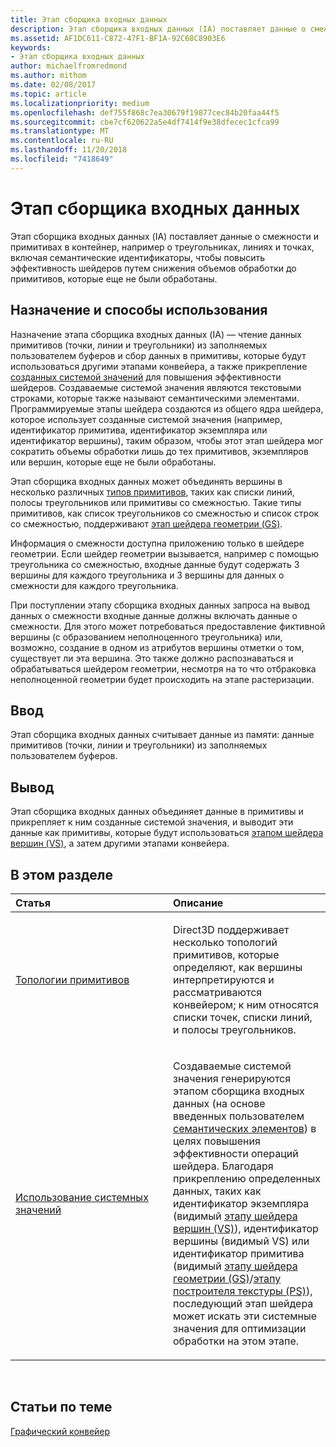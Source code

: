 ```yaml
---
title: Этап сборщика входных данных
description: Этап сборщика входных данных (IA) поставляет данные о смежности и примитивах в контейнер, например о треугольниках, линиях и точках, включая семантические идентификаторы, чтобы повысить эффективность шейдеров путем снижения объемов обработки до примитивов, которые еще не были обработаны.
ms.assetid: AF1DC611-C872-47F1-BF1A-92C68C8903E6
keywords:
- Этап сборщика входных данных
author: michaelfromredmond
ms.author: mithom
ms.date: 02/08/2017
ms.topic: article
ms.localizationpriority: medium
ms.openlocfilehash: def755f868c7ea30679f19877cec84b20faa44f5
ms.sourcegitcommit: cbe7cf620622a5e4df7414f9e38dfecec1cfca99
ms.translationtype: MT
ms.contentlocale: ru-RU
ms.lasthandoff: 11/20/2018
ms.locfileid: "7418649"
---
```

# <a name="input-assembler-ia-stage"></a>Этап сборщика входных данных


Этап сборщика входных данных (IA) поставляет данные о смежности и примитивах в контейнер, например о треугольниках, линиях и точках, включая семантические идентификаторы, чтобы повысить эффективность шейдеров путем снижения объемов обработки до примитивов, которые еще не были обработаны.

## <a name="span-idpurpose-and-usesspanspan-idpurpose-and-usesspanspan-idpurpose-and-usesspanpurpose-and-uses"></a><span id="Purpose-and-uses"></span><span id="purpose-and-uses"></span><span id="PURPOSE-AND-USES"></span>Назначение и способы использования


Назначение этапа сборщика входных данных (IA) — чтение данных примитивов (точки, линии и треугольники) из заполняемых пользователем буферов и сбор данных в примитивы, которые будут использоваться другими этапами конвейера, а также прикрепление [созданных системой значений](https://msdn.microsoft.com/library/windows/desktop/bb509647) для повышения эффективности шейдеров. Создаваемые системой значения являются текстовыми строками, которые также называют семантическими элементами. Программируемые этапы шейдера создаются из общего ядра шейдера, которое использует созданные системой значения (например, идентификатор примитива, идентификатор экземпляра или идентификатор вершины), таким образом, чтобы этот этап шейдера мог сократить объемы обработки лишь до тех примитивов, экземпляров или вершин, которые еще не были обработаны.

Этап сборщика входных данных может объединять вершины в несколько различных [типов примитивов](primitive-topologies.md), таких как списки линий, полосы треугольников или примитивы со смежностью. Такие типы примитивов, как список треугольников со смежностью и список строк со смежностью, поддерживают [этап шейдера геометрии (GS)](geometry-shader-stage--gs-.md).

Информация о смежности доступна приложению только в шейдере геометрии. Если шейдер геометрии вызывается, например с помощью треугольника со смежностью, входные данные будут содержать 3 вершины для каждого треугольника и 3 вершины для данных о смежности для каждого треугольника.

При поступлении этапу сборщика входных данных запроса на вывод данных о смежности входные данные должны включать данные о смежности. Для этого может потребоваться предоставление фиктивной вершины (с образованием неполноценного треугольника) или, возможно, создание в одном из атрибутов вершины отметки о том, существует ли эта вершина. Это также должно распознаваться и обрабатываться шейдером геометрии, несмотря на то что отбраковка неполноценной геометрии будет происходить на этапе растеризации.

## <a name="span-idinputspanspan-idinputspanspan-idinputspaninput"></a><span id="Input"></span><span id="input"></span><span id="INPUT"></span>Ввод


Этап сборщика входных данных считывает данные из памяти: данные примитивов (точки, линии и треугольники) из заполняемых пользователем буферов.

## <a name="span-idoutputspanspan-idoutputspanspan-idoutputspanoutput"></a><span id="Output"></span><span id="output"></span><span id="OUTPUT"></span>Вывод


Этап сборщика входных данных объединяет данные в примитивы и прикрепляет к ним созданные системой значения, и выводит эти данные как примитивы, которые будут использоваться [этапом шейдера вершин (VS)](vertex-shader-stage--vs-.md), а затем другими этапами конвейера.

## <a name="span-idin-this-sectionspanin-this-section"></a><span id="in-this-section"></span>В этом разделе


<table>
<colgroup>
<col width="50%" />
<col width="50%" />
</colgroup>
<thead>
<tr class="header">
<th align="left">Статья</th>
<th align="left">Описание</th>
</tr>
</thead>
<tbody>
<tr class="odd">
<td align="left"><p><a href="primitive-topologies.md">Топологии примитивов</a></p></td>
<td align="left"><p>Direct3D поддерживает несколько топологий примитивов, которые определяют, как вершины интерпретируются и рассматриваются конвейером; к ним относятся списки точек, списки линий, и полосы треугольников.</p></td>
</tr>
<tr class="even">
<td align="left"><p><a href="using-system-generated-values.md">Использование системных значений</a></p></td>
<td align="left"><p>Создаваемые системой значения генерируются этапом сборщика входных данных (на основе введенных пользователем <a href="https://msdn.microsoft.com/library/windows/desktop/bb509647">семантических элементов</a>) в целях повышения эффективности операций шейдера. Благодаря прикреплению определенных данных, таких как идентификатор экземпляра (видимый <a href="vertex-shader-stage--vs-.md">этапу шейдера вершин (VS)</a>), идентификатор вершины (видимый VS) или идентификатор примитива (видимый <a href="geometry-shader-stage--gs-.md">этапу шейдера геометрии (GS)</a>/<a href="pixel-shader-stage--ps-.md">этапу построителя текстуры (PS)</a>), последующий этап шейдера может искать эти системные значения для оптимизации обработки на этом этапе.</p></td>
</tr>
</tbody>
</table>

 

## <a name="span-idrelated-topicsspanrelated-topics"></a><span id="related-topics"></span>Статьи по теме


[Графический конвейер](graphics-pipeline.md)

 

 




